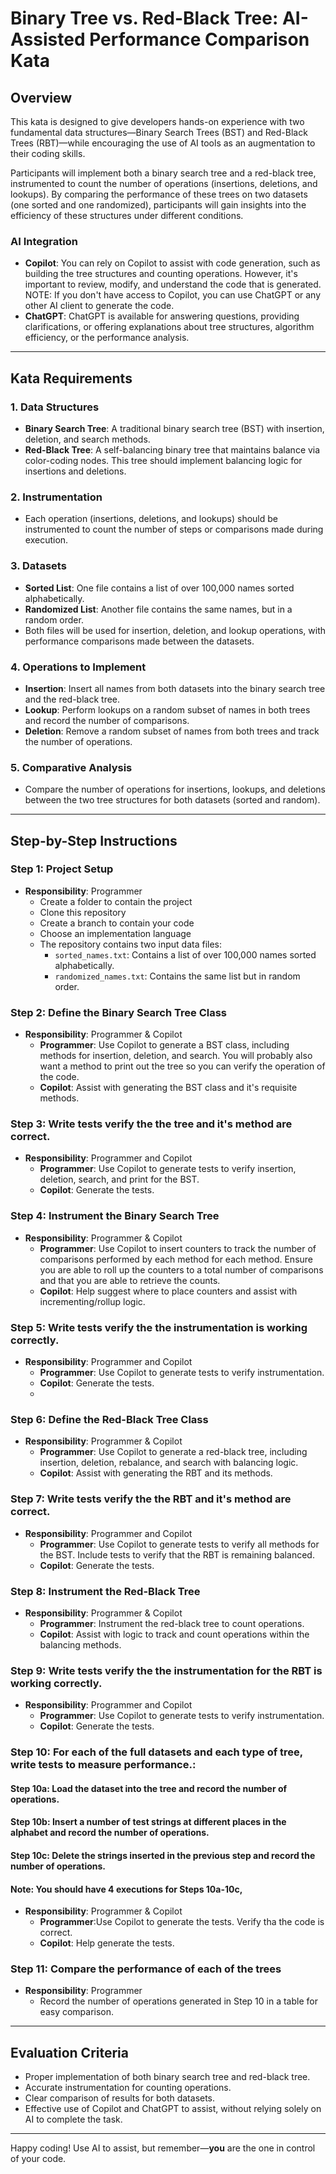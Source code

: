 # Binary Tree vs. Red-Black Tree: AI-Assisted Performance Comparison Kata

## Overview

This kata is designed to give developers hands-on experience with two fundamental data structures—Binary Search Trees (BST) and Red-Black Trees (RBT)—while encouraging the use of AI tools as an augmentation to their coding skills.

Participants will implement both a binary search tree and a red-black tree, instrumented to count the number of operations (insertions, deletions, and lookups). By comparing the performance of these trees on two datasets (one sorted and one randomized), participants will gain insights into the efficiency of these structures under different conditions.

### AI Integration
- **Copilot**: You can rely on Copilot to assist with code generation, such as building the tree structures and counting operations. However, it's important to review, modify, and understand the code that is generated. NOTE: If you don't have access to Copilot, you can use ChatGPT or any other AI client to generate the code.
- **ChatGPT**: ChatGPT is available for answering questions, providing clarifications, or offering explanations about tree structures, algorithm efficiency, or the performance analysis.

---

## Kata Requirements

### 1. Data Structures
- **Binary Search Tree**: A traditional binary search tree (BST) with insertion, deletion, and search methods.
- **Red-Black Tree**: A self-balancing binary tree that maintains balance via color-coding nodes. This tree should implement balancing logic for insertions and deletions.

### 2. Instrumentation
- Each operation (insertions, deletions, and lookups) should be instrumented to count the number of steps or comparisons made during execution.

### 3. Datasets
- **Sorted List**: One file contains a list of over 100,000 names sorted alphabetically.
- **Randomized List**: Another file contains the same names, but in a random order.
- Both files will be used for insertion, deletion, and lookup operations, with performance comparisons made between the datasets.

### 4. Operations to Implement
- **Insertion**: Insert all names from both datasets into the binary search tree and the red-black tree.
- **Lookup**: Perform lookups on a random subset of names in both trees and record the number of comparisons.
- **Deletion**: Remove a random subset of names from both trees and track the number of operations.

### 5. Comparative Analysis
- Compare the number of operations for insertions, lookups, and deletions between the two tree structures for both datasets (sorted and random).
  
---

## Step-by-Step Instructions

### Step 1: Project Setup
- **Responsibility**: Programmer
   - Create a folder to contain the project
   - Clone this repository
   - Create a branch to contain your code
   - Choose an implementation language
   - The repository contains two input data files:
     - `sorted_names.txt`: Contains a list of over 100,000 names sorted alphabetically.
     - `randomized_names.txt`: Contains the same list but in random order.

### Step 2: Define the Binary Search Tree Class
- **Responsibility**: Programmer & Copilot
   - **Programmer**: Use Copilot to generate a BST class, including methods for insertion, deletion, and search. You will probably also want a method to print out the tree so you can verify the operation of the code.
   - **Copilot**: Assist with generating the BST class and it's requisite methods.
 
### Step 3: Write tests verify the the tree and it's method are correct.
- **Responsibility**: Programmer and Copilot
  - **Programmer**: Use Copilot to generate tests to verify insertion, deletion, search, and print for the BST.
  - **Copilot**: Generate the tests.

### Step 4: Instrument the Binary Search Tree
- **Responsibility**: Programmer & Copilot
   - **Programmer**: Use Copilot to insert counters to track the number of comparisons performed by each method for each method. Ensure you are able to roll up the counters to a total number of comparisons and that you are able to retrieve the counts.
   - **Copilot**: Help suggest where to place counters and assist with incrementing/rollup logic.
 
### Step 5: Write tests verify the the instrumentation is working correctly.
- **Responsibility**: Programmer and Copilot
  - **Programmer**: Use Copilot to generate tests to verify instrumentation.
  - **Copilot**: Generate the tests.
  - 
### Step 6: Define the Red-Black Tree Class
- **Responsibility**: Programmer & Copilot
   - **Programmer**: Use Copilot to generate a red-black tree, including insertion, deletion, rebalance, and search with balancing logic.
   - **Copilot**: Assist with generating the RBT and its methods.
 
### Step 7: Write tests verify the the RBT and it's method are correct.
- **Responsibility**: Programmer and Copilot
  - **Programmer**: Use Copilot to generate tests to verify all methods for the BST. Include tests to verify that the RBT is remaining balanced.
  - **Copilot**: Generate the tests.

### Step 8: Instrument the Red-Black Tree
- **Responsibility**: Programmer & Copilot
   - **Programmer**: Instrument the red-black tree to count operations.
   - **Copilot**: Assist with logic to track and count operations within the balancing methods.
 
### Step 9: Write tests verify the the instrumentation for the RBT is working correctly.
- **Responsibility**: Programmer and Copilot
  - **Programmer**: Use Copilot to generate tests to verify instrumentation.
  - **Copilot**: Generate the tests.

### Step 10: For each of the full datasets and each type of tree, write tests to measure performance.:
#### Step 10a: Load the dataset into the tree and record the number of operations.
#### Step 10b: Insert a number of test strings at different places in the alphabet and record the number of operations.
#### Step 10c: Delete the strings inserted in the previous step and record the number of operations.
#### Note: You should have 4 executions for Steps 10a-10c,  
- **Responsibility**: Programmer & Copilot
   - **Programmer**:Use Copilot to generate the tests. Verify tha the code is correct.
   - **Copilot**: Help generate the tests.

### Step 11: Compare the performance of each of the trees
- **Responsibility**: Programmer
   - Record the number of operations generated in Step 10 in a table for easy comparison.


---

## Evaluation Criteria
- Proper implementation of both binary search tree and red-black tree.
- Accurate instrumentation for counting operations.
- Clear comparison of results for both datasets.
- Effective use of Copilot and ChatGPT to assist, without relying solely on AI to complete the task.

---

Happy coding! Use AI to assist, but remember—**you** are the one in control of your code.

